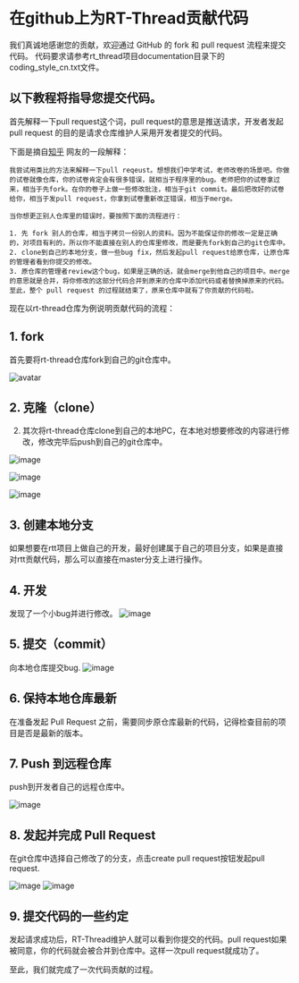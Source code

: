 # 在github上为RT-Thread贡献代码

我们真诚地感谢您的贡献，欢迎通过 GitHub 的 fork 和 pull request 流程来提交代码。
代码要求请参考rt_thread项目documentation目录下的coding_style_cn.txt文件。

## 以下教程将指导您提交代码。
首先解释一下pull request这个词，pull request的意思是推送请求，开发者发起pull request 的目的是请求仓库维护人采用开发者提交的代码。

下面是摘自[知乎](https://www.zhihu.com/question/21682976) 网友的一段解释：

    我尝试用类比的方法来解释一下pull reqeust。想想我们中学考试，老师改卷的场景吧。你做的试卷就像仓库，你的试卷肯定会有很多错误，就相当于程序里的bug。老师把你的试卷拿过来，相当于先fork。在你的卷子上做一些修改批注，相当于git commit。最后把改好的试卷给你，相当于发pull request，你拿到试卷重新改正错误，相当于merge。

    当你想更正别人仓库里的错误时，要按照下面的流程进行：

    1. 先 fork 别人的仓库，相当于拷贝一份别人的资料。因为不能保证你的修改一定是正确的，对项目有利的，所以你不能直接在别人的仓库里修改，而是要先fork到自己的git仓库中。
    2. clone到自己的本地分支，做一些bug fix，然后发起pull request给原仓库，让原仓库的管理者看到你提交的修改。 
    3. 原仓库的管理者review这个bug，如果是正确的话，就会merge到他自己的项目中。merge的意思就是合并，将你修改的这部分代码合并到原来的仓库中添加代码或者替换掉原来的代码。至此，整个 pull request 的过程就结束了，原来仓库中就有了你贡献的代码啦。

现在以rt-thread仓库为例说明贡献代码的流程：

##  1. fork
首先要将rt-thread仓库fork到自己的git仓库中。

![avatar](../../figures/fork.png)


##  2. 克隆（clone）
2. 其次将rt-thread仓库clone到自己的本地PC，在本地对想要修改的内容进行修改，修改完毕后push到自己的git仓库中。

![image](../../figures/cloneformgit.png)

![image](../../figures/cloneformgit2.png)

![image](../../figures/cloneformgit3.png)

##  3. 创建本地分支

如果想要在rtt项目上做自己的开发，最好创建属于自己的项目分支，如果是直接对rtt贡献代码，那么可以直接在master分支上进行操作。

##  4. 开发
发现了一个小bug并进行修改。
![image](../../figures/bug1.png)

##  5. 提交（commit）
向本地仓库提交bug.
![image](../../figures/bug2.png)


##  6. 保持本地仓库最新
在准备发起 Pull Request 之前，需要同步原仓库最新的代码，记得检查目前的项目是否是最新的版本。
##  7. Push 到远程仓库

push到开发者自己的远程仓库中。

![image](../../figures/push.png)

##  8. 发起并完成 Pull Request
在git仓库中选择自己修改了的分支，点击create pull request按钮发起pull request.

![image](../../figures/pullrequest.png)
![image](../../figures/create_pull_request.png)

##  9. 提交代码的一些约定
发起请求成功后，RT-Thread维护人就可以看到你提交的代码。pull request如果被同意，你的代码就会被合并到仓库中。这样一次pull request就成功了。

至此，我们就完成了一次代码贡献的过程。
